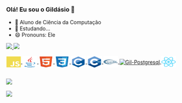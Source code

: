 ### Olá! Eu sou o Gildásio 👋


- 🔭 Aluno de Ciência da Computação
- 🌱 Estudando...
- 😄 Pronouns: Ele

<div>
  <a href="https://beacons.ai/gildasio167">
  <img height="180em" src="https://github-readme-stats.vercel.app/api?username=gildasio167&show_icons=true&theme=dark&include_all_commits=true&count_private=true"/>
  <img height="180em" src="https://github-readme-stats.vercel.app/api/top-langs/?username=gildasio167&layout=compact&langs_count=16&theme=dark"/>
</div>
  
<div style="display: inline_block"><br>
  <img align="center" alt="Gil-Js" height="30" width="40" src="https://raw.githubusercontent.com/devicons/devicon/master/icons/javascript/javascript-plain.svg">
  
  <img align="center" alt="Gil-Java" height="30" width="40" src="https://raw.githubusercontent.com/devicons/devicon/master/icons/java/java-original.svg">
  
  <img align="center" alt="Gil-HTML" height="30" width="40" src="https://raw.githubusercontent.com/devicons/devicon/master/icons/html5/html5-original.svg">
  
  <img align="center" alt="Gil-CSS" height="30" width="40" src="https://raw.githubusercontent.com/devicons/devicon/master/icons/css3/css3-original.svg">
  
  <img align="center" alt="Gil-C" height="30" width="40" src="https://raw.githubusercontent.com/devicons/devicon/master/icons/c/c-original.svg">
  
  <img align="center" alt="Gil-C++" height="30" width="40" src="https://raw.githubusercontent.com/devicons/devicon/master/icons/cplusplus/cplusplus-original.svg">
  
   <img align="center" alt="Gil-OpenGL" height="30" width="40" src="https://raw.githubusercontent.com/devicons/devicon/master/icons/opengl/opengl-original.svg">

  <img align="center" alt="Gil-Postgresql" height="30" width="40" src="https://raw.githubusercontent.com/devicons/devicon/master/icons/posrgresql/postgresql-original.svg">

   <img align="center" alt="Gil-React" height="30" width="40" src="https://raw.githubusercontent.com/devicons/devicon/master/icons/react/react-original.svg">
  
</div>
  
##
  
<div>
 
  <a href="https://www.instagram.com/gil.freitas09" target="_blank"><img src="https://img.shields.io/badge/-Instagram-%23E4405F?style=for-the-badge&logo=instagram&logoColor=white" target="_blank"></a>

  <a href="https://www.linkedin.com/in/gildasio-freitas-9a4290120/" target="_blank"><img src="https://img.shields.io/badge/-LinkedIn-%230077B5?style=for-the-badge&logo=linkedin&logoColor=white" target="_blank"></a>   
</div>

